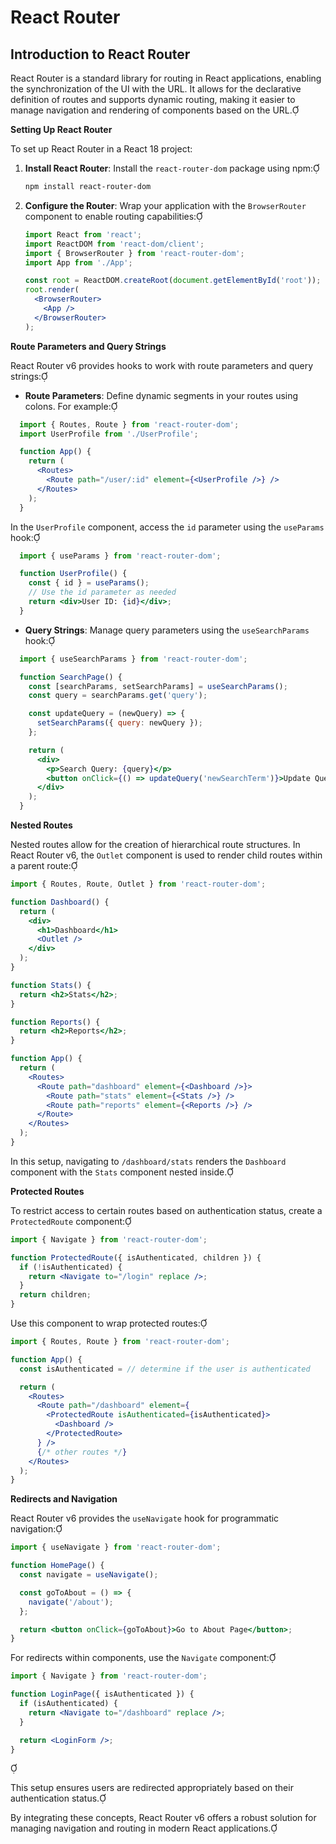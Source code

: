 # **React Router**

## **Introduction to React Router**

React Router is a standard library for routing in React applications, enabling the synchronization of the UI with the URL. It allows for the declarative definition of routes and supports dynamic routing, making it easier to manage navigation and rendering of components based on the URL.

**Setting Up React Router**

To set up React Router in a React 18 project:

1. **Install React Router**: Install the `react-router-dom` package using npm:

   ```bash
   npm install react-router-dom
   ```


2. **Configure the Router**: Wrap your application with the `BrowserRouter` component to enable routing capabilities:

   ```jsx
   import React from 'react';
   import ReactDOM from 'react-dom/client';
   import { BrowserRouter } from 'react-router-dom';
   import App from './App';

   const root = ReactDOM.createRoot(document.getElementById('root'));
   root.render(
     <BrowserRouter>
       <App />
     </BrowserRouter>
   );
   ```


**Route Parameters and Query Strings**

React Router v6 provides hooks to work with route parameters and query strings:

- **Route Parameters**: Define dynamic segments in your routes using colons. For example:

  
```jsx
  import { Routes, Route } from 'react-router-dom';
  import UserProfile from './UserProfile';

  function App() {
    return (
      <Routes>
        <Route path="/user/:id" element={<UserProfile />} />
      </Routes>
    );
  }
  ```


  In the `UserProfile` component, access the `id` parameter using the `useParams` hook:

  
```jsx
  import { useParams } from 'react-router-dom';

  function UserProfile() {
    const { id } = useParams();
    // Use the id parameter as needed
    return <div>User ID: {id}</div>;
  }
  ```


- **Query Strings**: Manage query parameters using the `useSearchParams` hook:

  
```jsx
  import { useSearchParams } from 'react-router-dom';

  function SearchPage() {
    const [searchParams, setSearchParams] = useSearchParams();
    const query = searchParams.get('query');

    const updateQuery = (newQuery) => {
      setSearchParams({ query: newQuery });
    };

    return (
      <div>
        <p>Search Query: {query}</p>
        <button onClick={() => updateQuery('newSearchTerm')}>Update Query</button>
      </div>
    );
  }
  ```


**Nested Routes**

Nested routes allow for the creation of hierarchical route structures. In React Router v6, the `Outlet` component is used to render child routes within a parent route:


```jsx
import { Routes, Route, Outlet } from 'react-router-dom';

function Dashboard() {
  return (
    <div>
      <h1>Dashboard</h1>
      <Outlet />
    </div>
  );
}

function Stats() {
  return <h2>Stats</h2>;
}

function Reports() {
  return <h2>Reports</h2>;
}

function App() {
  return (
    <Routes>
      <Route path="dashboard" element={<Dashboard />}>
        <Route path="stats" element={<Stats />} />
        <Route path="reports" element={<Reports />} />
      </Route>
    </Routes>
  );
}
```


In this setup, navigating to `/dashboard/stats` renders the `Dashboard` component with the `Stats` component nested inside.

**Protected Routes**

To restrict access to certain routes based on authentication status, create a `ProtectedRoute` component:


```jsx
import { Navigate } from 'react-router-dom';

function ProtectedRoute({ isAuthenticated, children }) {
  if (!isAuthenticated) {
    return <Navigate to="/login" replace />;
  }
  return children;
}
```


Use this component to wrap protected routes:


```jsx
import { Routes, Route } from 'react-router-dom';

function App() {
  const isAuthenticated = // determine if the user is authenticated

  return (
    <Routes>
      <Route path="/dashboard" element={
        <ProtectedRoute isAuthenticated={isAuthenticated}>
          <Dashboard />
        </ProtectedRoute>
      } />
      {/* other routes */}
    </Routes>
  );
}
```


**Redirects and Navigation**

React Router v6 provides the `useNavigate` hook for programmatic navigation:


```jsx
import { useNavigate } from 'react-router-dom';

function HomePage() {
  const navigate = useNavigate();

  const goToAbout = () => {
    navigate('/about');
  };

  return <button onClick={goToAbout}>Go to About Page</button>;
}
```


For redirects within components, use the `Navigate` component:


```jsx
import { Navigate } from 'react-router-dom';

function LoginPage({ isAuthenticated }) {
  if (isAuthenticated) {
    return <Navigate to="/dashboard" replace />;
  }

  return <LoginForm />;
}
```


This setup ensures users are redirected appropriately based on their authentication status.

By integrating these concepts, React Router v6 offers a robust solution for managing navigation and routing in modern React applications. 

